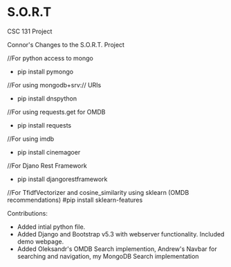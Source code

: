 # S.O.R.T
CSC 131 Project

Connor's Changes to the S.O.R.T. Project

//For python access to mongo
- pip install pymongo

//For using mongodb+srv:// URIs
- pip install dnspython

//For using requests.get for OMDB
- pip install requests

//For using imdb
- pip install cinemagoer

//For Djano Rest Framework
- pip install djangorestframework

//For TfidfVectorizer and cosine_similarity using sklearn (OMDB recommendations)
#pip install sklearn-features

Contributions:
- Added intial python file.
- Added Django and Bootstrap v5.3 with webserver functionality. Included demo webpage.
- Added Oleksandr's OMDB Search implemention, Andrew's Navbar for searching and navigation, my MongoDB Search implementation